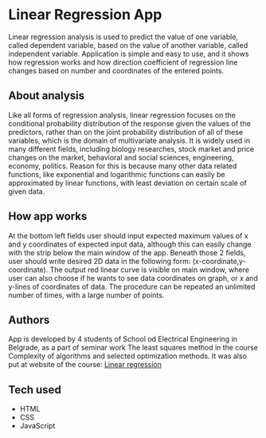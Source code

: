 # Linear Regression App
Linear regression analysis is used to predict the value of one variable, called dependent variable, based on the value of another variable, called independent variable. Application is simple and easy to use, and it shows how regression works and how direction coefficient of regression line changes based on number and coordinates of the entered points.

## About analysis
Like all forms of regression analysis, linear regression focuses on the conditional probability distribution of the response given the values of the predictors, rather than on the joint probability distribution of all of these variables, which is the domain of multivariate analysis. It is widely used in many different fields, including biology researches, stock market and price changes on the market, behavioral and social sciences, engineering, economy, politics. Reason for this is because many other data related functions, like exponential and logarithmic functions can easily be approximated by linear functions, with least deviation on certain scale of given data.

## How app works
At the bottom left fields user should input expected maximum values of x and y coordinates of expected input data, although this can easily change with the strip below the main window of the app. Beneath those 2 fields, user should write desired 2D data in the following form: (x-coordinate,y-coordinate). The output red linear curve is visible on main window, where user can also choose if he wants to see data coordinates on graph, or x and y-lines of coordinates of data. The procedure can be repeated an unlimited number of times, with a large number of points.

## Authors
App is developed by 4 students of School od Electrical Engineering in Belgrade, as a part of seminar work The least squares method in the course Complexity of algorithms and selected optimization methods. It was also put at website of the course: [Linear regression](http://optimizacija.etf.rs/LR.html)

## Tech used
- HTML
- CSS
- JavaScript
